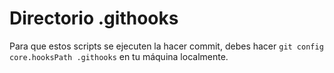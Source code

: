 # Directorio .githooks

Para que estos scripts se ejecuten la hacer commit, debes hacer `git config core.hooksPath .githooks` en tu máquina localmente. 

